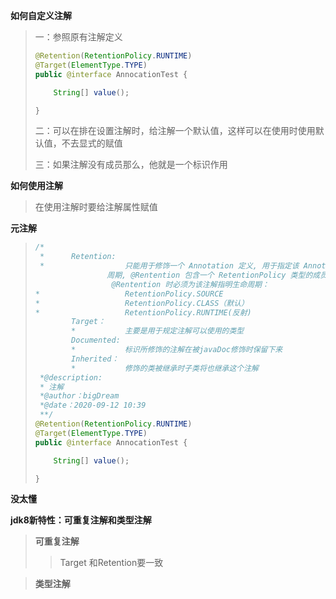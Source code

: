 **如何自定义注解**

> 一：参照原有注解定义
>
> ```java
> @Retention(RetentionPolicy.RUNTIME)
> @Target(ElementType.TYPE)
> public @interface AnnocationTest {
> 
>     String[] value();
> 
> }
> 
> ```
>
> 
>
> 二：可以在排在设置注解时，给注解一个默认值，这样可以在使用时使用默认值，不去显式的赋值
>
> 三：如果注解没有成员那么，他就是一个标识作用

**如何使用注解**

>  在使用注解时要给注解属性赋值

**元注解**

> ```java
> /*
>  *      Retention:
>  *                  只能用于修饰一个 Annotation 定义, 用于指定该 Annotation 的生命
>                 周期, @Rentention 包含一个 RetentionPolicy 类型的成员变量, 使用
>                  @Rentention 时必须为该注解指明生命周期：
> *                   RetentionPolicy.SOURCE
> *                   RetentionPolicy.CLASS（默认）
> *                   RetentionPolicy.RUNTIME(反射)
>         Target：
>         *           主要是用于规定注解可以使用的类型
>         Documented:
>         *           标识所修饰的注解在被javaDoc修饰时保留下来
>         Inherited：
>         *           修饰的类被继承时子类将也继承这个注解
>  *@description:
>  * 注解
>  *@author：bigDream
>  *@date：2020-09-12 10:39
>  **/
> @Retention(RetentionPolicy.RUNTIME)
> @Target(ElementType.TYPE)
> public @interface AnnocationTest {
> 
>     String[] value();
> 
> }
> 
> ```

**没太懂**

**jdk8新特性：可重复注解和类型注解**

> **可重复注解**
>
> > Target 和Retention要一致

> **类型注解**
>
> > 

